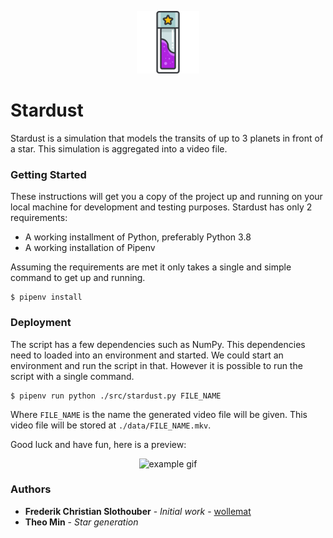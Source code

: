 <p align="center"> <img src="./doc/icon.png" alt="icon" width="100" height="100" /> </p>

# Stardust

Stardust is a simulation that models the transits of up to 3 planets in front of a star. This simulation is aggregated into a video file.

### Getting Started
These instructions will get you a copy of the project up and running on your local machine for development and 
testing purposes. Stardust has only 2 requirements:

* A working installment of Python, preferably Python 3.8
* A working installation of Pipenv

Assuming the requirements are met it only takes a single and simple command to get up and running.

```
$ pipenv install
```

### Deployment

The script has a few dependencies such as NumPy. This dependencies need to loaded into an environment and started. We could start an environment and run the script in that. However it is possible to run the script with a single command.

```
$ pipenv run python ./src/stardust.py FILE_NAME
```

Where `FILE_NAME` is the name the generated video file will be given. This video file will be stored at `./data/FILE_NAME.mkv`. 

Good luck and have fun, here is a preview:

<p align="center"> <img src="https://media.giphy.com/media/gF8wep9qLIZec4a466/giphy.gif" alt="example gif" width="512" height="512" /> </p>

### Authors

* **Frederik Christian Slothouber** - *Initial work* - [wollemat](https://github.com/wollemat)
* **Theo Min** - *Star generation*
